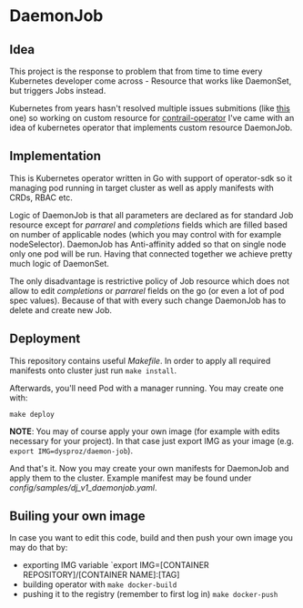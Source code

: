 # DaemonJob

## Idea
This project is the response to problem that from time to time every Kubernetes developer come across - Resource that works like DaemonSet, but triggers Jobs instead.

Kubernetes from years hasn't resolved multiple issues submitions (like [this](https://github.com/kubernetes/kubernetes/issues/64623) one) so working on custom resource for [contrail-operator](https://github.com/Juniper/contrail-operator) I've came with an idea of kubernetes operator that implements custom resource DaemonJob.

## Implementation
This is Kubernetes operator written in Go with support of operator-sdk so it managing pod running in target cluster as well as apply manifests with CRDs, RBAC etc.

Logic of DaemonJob is that all parameters are declared as for standard Job resource except for *parrarel* and *completions* fields which are filled based on number of applicable nodes (which you may control with for example nodeSelector).
DaemonJob has Anti-affinity added so that on single node only one pod will be run.
Having that connected together we achieve pretty much logic of DaemonSet.

The only disadvantage is restrictive policy of Job resource which does not allow to edit *completions* or *parrarel* fields on the go (or even a lot of pod spec values). Because of that with every such change DaemonJob has to delete and create new Job.

## Deployment
This repository contains useful *Makefile*.
In order to apply all required manifests onto cluster just run `make install`.

Afterwards, you'll need Pod with a manager running.
You may create one with:
```
make deploy
```
**NOTE**: You may of course apply your own image (for example with edits necessary for your project). In that case just export IMG as your image (e.g. `export IMG=dysproz/daemon-job`).

And that's it. Now you may create your own manifests for DaemonJob and apply them to the cluster.
Example manifest may be found under *config/samples/dj_v1_daemonjob.yaml*.

## Builing your own image
In case you want to edit this code, build and then push your own image you may do that by:
* exporting IMG variable `export IMG=[CONTAINER REPOSITORY]/[CONTAINER NAME]:[TAG]
* building operator with `make docker-build`
* pushing it to the registry (remember to first log in) `make docker-push`
